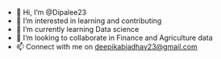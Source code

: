 - 👋 Hi, I’m @Dipalee23
- 👀 I’m interested in learning and contributing
- 🌱 I’m currently learning Data science
- 💞️ I’m looking to collaborate in Finance and Agriculture data
- 📫 Connect with me on deepikabjadhav23@gmail.com

<!---
Dipalee23/Dipalee23 is a ✨ special ✨ repository because its `README.md` (this file) appears on your GitHub profile.
You can click the Preview link to take a look at your changes.
--->
